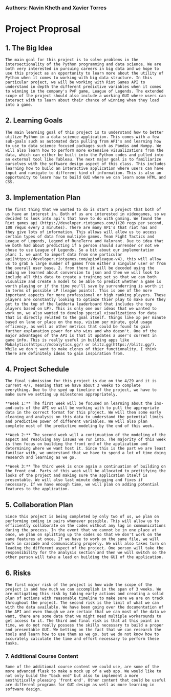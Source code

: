 ### Authors: Navin Kheth and Xavier Torres

# Project Proprosal

## 1. The Big Idea

    The main goal for this project is to solve problems in the intersectionality of the Python programming and data science. We are both very interested in pursuing careers in big data and we hope to use this project as an opportunity to learn more about the utility of Python when it comes to working with big data structure. In this particular project, we will be working with Riot Games API to understand in depth the different predictive variables when it comes to winning in the company's PvP game, League of Legends. The extended scope of the project should also include a working GUI where users can interact with to learn about their chance of winning when they load into a game. 

## 2. Learning Goals

    The main learning goal of this project is to understand how to better utilize Python in a data science application. This comes with a few sub-goals such as automated data pulling from API's and learning how to use to data science focused packages such as Pandas and Numpy. We will also learn how to perform more extensive visualizations from the data, which can either be built into the Python codes and pulled into an external tool like Tableau. The next major goal is to familiarize ourselves with the software design aspect of this class. This includes learning how to build an interactive application where users can have input and navigate to different kind of information. This is also an opportunity to learn how to build GUI where we can learn some HTML and CSS.

## 3. Implementation Plan 
    The first thing that we wanted to do is start a project that both of us have an interest in. Both of us are interested in videogames, so we decided to look into api's that have to do with gaming. We found the Riot games api (https://developer.riotgames.com/)(20 reqs per second, 100 requs every 2 minutes). There are many API's that riot has and they give lots of information. This allows will allow us to access certain types of data from multiple games. Team Fight Tactics and League of Legends, Legend of RuneTerra and Valorant. Due to idea that we both had about predicting if a person should surrender or not we chose to use League of Legends. So a bit about our implementation plan: 1. we want to import data from one particular api(https://developer.riotgames.com/apis#league-v4), this will allow us to grab a large number of games from either a singular user or from the overall user base. 2. from there it will be decoded using the coding we learned about conversion to json and then we will look to include all this data to create a training set so that we can both visualize and create a model to be able to predict whether a game is worth playing or if the time you'll save by surrenderring is worth it in terms of possible LP (league points). This is one of the more important aspects for more professional or high ranking players. These players are constantly looking to optimze thier play to make sure they get to the top of the ladder(a leaderboard that includes the top players based on LP). This is only one our ideas that we wanted to work on, we also wanted to develop special visualizations for data that is directly related to the goal itself. things like xp per minute based on lane or place on the map, vision per minute, gold usage efficency, as well as other metrics that could be found to gain further explanation power for who wins and who doesn't. One of the major advantages of the API is that it updates a user's current in game info. This is really useful in building apps like Mobalytics(https://mobalytics.gg/) or blitz.gg(https://blitz.gg/). While we don't want to make clones of thier functionality, I think there are definitely ideas to gain inspiration from.     

## 4. Project Schedule
    The final submission for this project is due on the 4/29 and it is current 4/7, meaning that we have about 3 weeks to complete everything. Due to the sped up timeline of the project, we have to make sure we setting up milestones appropriately. 

    **Week 1:** The first week will be focused on learning about the ins-and-outs of the API we will be working with to pull the appropriate data in the correct format for this project. We will then some early cleaning and analysis on this data to understand the potential limits and predictive power of different variables. We will also plan complete most of the predictive modeling by the end of this week.

    **Week 2:** The second week will a continuation of the modeling of the aspect and resolving any issues we run into. The majority of this week is then focus on building the front end of the application and determining where we want host it. Since this is the part we are least familiar with, we understand that we have to spend a lot of time doing research and learning as we go.

    **Week 3:** The third week is once again a continuation of building on the front end. Parts of this week will be allocated to prettifying the looks of the project and making sure the application itself is presentable. We will also last minute debugging and fixes if necessary. If we have enough time, we will plan on adding potential features to the application.

## 5. Collaboration Plan 
    Since this project is being completed by only two of us, we plan on performing coding in pairs whenever possible. This will allow us to efficiently collaborate on the codes without any lag in communications during the process. In the event that we cannot be in one place at once, we plan on splitting up the codes so that we don't work on the same features at once. If we have to work on the same file, we will work in cascade and communicating properly. We will also takes turn on leading the different aspect of the project. One person will take the responsibility for the analysis section and then we will switch so the other person will take a lead on building the GUI of the application. 

## 6. Risks

    The first major risk of the project is how wide the scope of the project is and how much we can accomplish in the span of 3 weeks. We are mitigating this risk by taking early actions and creating a solid plan of actions with reasonable timeline to make sure we are on track throughout the project. The second risk is the limit of what we can with the data available. We have been going over the documentation of the API and even though we are certain that we can most of the data we want, there are some data that we might need multiple workarounds to get access to it. The third and final risk is that at this point in time, we do not really possess the skills necessary to build a proper and presentable GUI. We betting on the fact that we can research the tools and learn how to use them as we go, but we do not know how to accurately calculate the time and effort necessary to perform these tasks.

### 7. Additional Course Content
    Some of the additional course content we could use, are some of the more advanced flask to make a mock up of a web app. We would like to not only build the "back end" but also to implement a more aesthitically pleasing 'front end'. Other content that could be useful are different programs for GUI design as well as more learning in software design.
